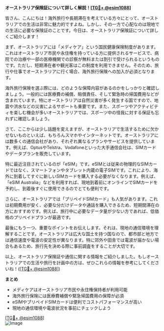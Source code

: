 **オーストラリア保険証について詳しく解説！[[TG💪+ @esim1088](https://t.me/s/esim1088)]**

皆さん、こんにちは！海外旅行や長期滞在を考えている方々にとって、オーストラリアでの生活は非常に魅力的ですよね。しかし、その一方で心配なのは現地での生活に必要な保険証のことです。今日は、オーストラリア保険証について詳しくご紹介します！

まず、オーストラリアには「メディケア」という国民健康保険制度があります。これはオーストラリア市民や永住権を持っている方に提供されるサービスで、病院での治療や一部の医療機関での診察が無料または割引で受けられるというものです。ただし、短期滞在者や観光客はこの制度を利用できません。そのため、旅行や仕事でオーストラリアに行く場合、海外旅行保険への加入が必須となります。

海外旅行保険を選ぶ際には、どのような保障内容があるのかをしっかりと確認しましょう。一般的には医療費の補償、賠償責任、そして緊急時の帰国費用などが含まれています。特にオーストラリアは自然災害が多く発生する国ですので、地震や洪水などの災害によるサポートも重要です。また、スポーツやアクティビティを楽しむ機会が多いオーストラリアでは、スポーツ中の怪我に対する保証も忘れずに確認しましょう。

さて、ここからは少し話題を変えますが、オーストラリアで生活するために欠かせないものといえば、もちろんスマホやインターネットです。オーストラリアには数多くの通信会社があり、それぞれ異なるプランやサービスを提供しています。例えば、OptusやTelstra、Vodafoneといった大手通信会社は、SIMカードやデータプランを販売しています。

特に最近注目されているのが「eSIM」です。eSIMとは従来の物理的なSIMカードではなく、スマートフォンやタブレット内蔵の電子SIMです。これにより、海外に到着してすぐに新しいSIMカードを購入する必要がなくなります。例えば、「eSIM Australia」などを利用すれば、現地到着前にオンラインでSIMカードを予約し、到着後すぐに使用できるのでとても便利です。

さらに、オーストラリアでは「プリペイドSIMカード」も人気があります。これは初期費用が安く、必要な分だけデータや通話を購入できるため、短期間滞在の方におすすめです。例えば、旅行中に必要なデータ量が少ない方であれば、低価格のプリペイドプランが最適です。

最後にもう一つ、重要なポイントをお伝えします。それは、現地の通信環境を理解することです。オーストラリアは広大な国土を持つ国なので、都市部と地方では通信速度や電波の安定性が異なります。特に郊外や田舎では電波が届かない場合もあるため、旅行先を決める際に事前調査をすることが大切です。

以上、オーストラリア保険証や通信に関する情報をご紹介しました。もしオーストラリアでの生活や旅行を計画中の方は、ぜひこれらの情報を参考にしてくださいね！([[TG💪+ @esim1088](https://t.me/s/esim1088)])

**まとめ**
- メディケアはオーストラリア市民や永住権保持者が利用可能
- 海外旅行保険には医療費補償や緊急帰国費用の保障が必須
- eSIMやプリペイドSIMカードは便利でコストパフォーマンスが高い
- 現地の通信環境や電波状況を事前にチェックしよう

[[TG💪+ @esim1088](https://t.me/s/esim1088)]  
![Image](https://i.postimg.cc/Y0z9fWf4/image.png)